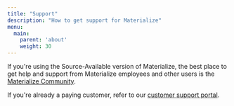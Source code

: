 ```yaml
---
title: "Support"
description: "How to get support for Materialize"
menu:
  main:
    parent: 'about'
    weight: 30
---
```


If you're using the Source-Available version of Materialize, the best place to get help and support from Materialize employees and other users is the [Materialize Community](https://materialize.com/s/chat).

If you're already a paying customer, refer to our [customer support portal](https://support.materialize.com/).
